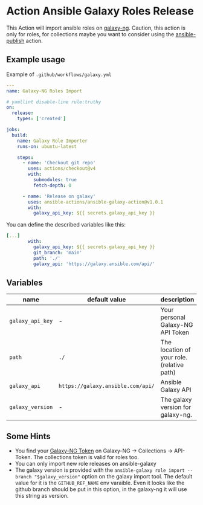  Action Ansible Galaxy Roles Release
===============================

This Action will import ansible roles on [galaxy-ng](https://galaxy.ansible.com). Caution, this action is only for roles, for collections maybe you want to consider using the [ansible-publish](https://github.com/marketplace/actions/ansible-publish) action.

## Example usage
Example of ``.github/workflows/galaxy.yml``
```yaml
---
name: Galaxy-NG Roles Import

# yamllint disable-line rule:truthy
on:
  release:
    types: ['created']

jobs:
  build:
    name: Galaxy Role Importer
    runs-on: ubuntu-latest

    steps:
      - name: 'Checkout git repo'
        uses: actions/checkout@v4
        with:
          submodules: true
          fetch-depth: 0

      - name: 'Release on galaxy'
        uses: ansible-actions/ansible-galaxy-action@v1.0.1
        with:
          galaxy_api_key: ${{ secrets.galaxy_api_key }}
```

You can define the described variables like this:
```yaml
[...]
        with:
          galaxy_api_key: ${{ secrets.galaxy_api_key }}
          git_branch: 'main'
          path: './'
          galaxy_api: 'https://galaxy.ansible.com/api/'
```

## Variables

| name | default value | description |
| --- | --- | --- |
| ``galaxy_api_key`` | - | Your personal Galaxy-NG API Token |
| ``path`` | ``./`` | The location of your role. (relative path) |
| ``galaxy_api`` | ``https://galaxy.ansible.com/api/`` | Ansible Galaxy API |
| ``galaxy_version`` | - | The galaxy version for galaxy-ng.|
## Some Hints
+ You find your [Galaxy-NG Token](https://galaxy.ansible.com/ui/token/) on Galaxy-NG -> Collections -> API-Token. The collections token is valid for roles too.
+ You can only import new role releases on ansible-galaxy
+ The galaxy version is provided with the ``ansible-galaxy role import --branch "$galaxy_version"`` option on the galaxy import tool. The default value for it is the ``GITHUB_REF_NAME`` env varaible. Even it looks like the github branch should be put in this option, in the galaxy-ng it will use this string as version.
